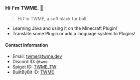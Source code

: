 ### Hi I'm TWME. 👋

> Hi I'm TWME, a soft black fur ball

- Learning Java and using it on the Minecraft Plugin!
- Translate some Plugin or add a language system to Plugins!

#### Contact Information

- Email: twme@twme.dev
- Discord ID: `@twme`
- Spigot ID: [TWME_TW](https://www.spigotmc.org/members/twme_tw.1036619/)
- BuiltByBit ID: [TWME](https://builtbybit.com/members/twme.263086/)
